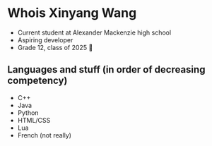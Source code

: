 # Whois Xinyang Wang
- Current student at Alexander Mackenzie high school
- Aspiring developer
- Grade 12, class of 2025 🎊

## Languages and stuff (in order of decreasing competency)
- C++
- Java
- Python
- HTML/CSS
- Lua
- French (not really)
